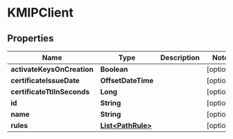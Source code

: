 

# KMIPClient


## Properties

Name | Type | Description | Notes
------------ | ------------- | ------------- | -------------
**activateKeysOnCreation** | **Boolean** |  |  [optional]
**certificateIssueDate** | **OffsetDateTime** |  |  [optional]
**certificateTtlInSeconds** | **Long** |  |  [optional]
**id** | **String** |  |  [optional]
**name** | **String** |  |  [optional]
**rules** | [**List&lt;PathRule&gt;**](PathRule.md) |  |  [optional]




